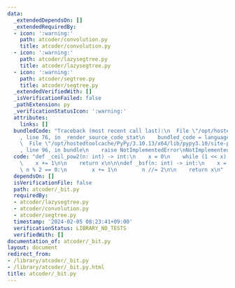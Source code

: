 ```yaml
---
data:
  _extendedDependsOn: []
  _extendedRequiredBy:
  - icon: ':warning:'
    path: atcoder/convolution.py
    title: atcoder/convolution.py
  - icon: ':warning:'
    path: atcoder/lazysegtree.py
    title: atcoder/lazysegtree.py
  - icon: ':warning:'
    path: atcoder/segtree.py
    title: atcoder/segtree.py
  _extendedVerifiedWith: []
  _isVerificationFailed: false
  _pathExtension: py
  _verificationStatusIcon: ':warning:'
  attributes:
    links: []
  bundledCode: "Traceback (most recent call last):\n  File \"/opt/hostedtoolcache/PyPy/3.10.13/x64/lib/pypy3.10/site-packages/onlinejudge_verify/documentation/build.py\"\
    , line 76, in _render_source_code_stat\n    bundled_code = language.bundle(\n\
    \  File \"/opt/hostedtoolcache/PyPy/3.10.13/x64/lib/pypy3.10/site-packages/onlinejudge_verify/languages/python.py\"\
    , line 96, in bundle\n    raise NotImplementedError\nNotImplementedError\n"
  code: "def _ceil_pow2(n: int) -> int:\n    x = 0\n    while (1 << x) < n:\n    \
    \    x += 1\n\n    return x\n\n\ndef _bsf(n: int) -> int:\n    x = 0\n    while\
    \ n % 2 == 0:\n        x += 1\n        n //= 2\n\n    return x\n"
  dependsOn: []
  isVerificationFile: false
  path: atcoder/_bit.py
  requiredBy:
  - atcoder/lazysegtree.py
  - atcoder/convolution.py
  - atcoder/segtree.py
  timestamp: '2024-02-05 08:23:41+09:00'
  verificationStatus: LIBRARY_NO_TESTS
  verifiedWith: []
documentation_of: atcoder/_bit.py
layout: document
redirect_from:
- /library/atcoder/_bit.py
- /library/atcoder/_bit.py.html
title: atcoder/_bit.py
---
```

